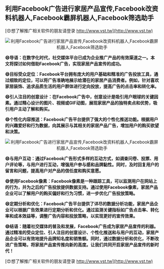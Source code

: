 ## **利用Facebook广告进行家居产品宣传,Facebook改资料机器人,Facebook霸屏机器人,Facebook筛选助手**

[😍想了解推广相关软件的朋友请登录 http://www.vst.tw](http://www.vst.tw)

 <center><img src="https://vst.tw/MP4/tuiguang/png/1.png" alt="利用Facebook广告进行家居产品宣传,Facebook改资料机器人,Facebook霸屏机器人,Facebook筛选助手"></center>

**😄导语：在数字化时代，社交媒体平台已成为企业推广产品的有效渠道之一。本文将探讨如何借助Facebook广告，实现家居产品宣传的成功。**

**😄目标受众定位：Facebook平台拥有庞大的用户基础和精准的广告投放工具，通过细致的定位，可以将广告准确地展示给潜在的家居产品消费者。例如，针对喜欢家居装饰、追求品质生活的用户群体进行定向投放，提高广告的点击率和转化率。**

**😄引人注目的创意设计：在Facebook广告中，创意设计是吸引用户眼球的关键因素。通过精心设计的图片、视频或GIF动图，展现家居产品的独特卖点和优势，吸引用户主动了解和购买。**

**😄个性化内容推送：Facebook广告平台提供了强大的个性化推送功能。根据用户的兴趣爱好和行为数据，向其展示与其相关的家居产品广告，增加用户的购买欲望和决策。**

 <center><img src="https://vst.tw/MP4/tuiguang/png/4.png" alt="利用Facebook广告进行家居产品宣传,Facebook改资料机器人,Facebook霸屏机器人,Facebook筛选助手"></center>

**😄与用户互动：通过Facebook广告形式多样的互动方式，如调查问卷、投票、用户评论等，与用户进行互动，增强用户参与感和品牌黏性。同时，及时回复用户的留言和问题，提高用户对产品的信任度和购买意愿。**

**😄使用Facebook像素：Facebook像素是一种跟踪工具，可以监测用户在网站上的行为，并为之后的广告投放提供数据支持。通过使用Facebook像素，家居产品企业可以了解用户的购买偏好和行为习惯，进一步优化广告投放策略。**

**😄定期分析和优化：Facebook广告平台提供了详尽的数据分析功能，家居产品企业可以根据广告效果进行定期分析和优化。通过监测关键指标如广告点击率、转化率和成本效益等，调整广告内容和投放策略，以实现更好的宣传效果。**

**😄结语：随着社交媒体的普及和发展，Facebook广告成为家居产品宣传的利器。通过精准的受众定位、引人注目的创意设计、个性化推送和与用户的互动，家居产品企业可以有效地提升品牌知名度和销售额。同时，通过数据分析和优化，不断改进广告策略，将家居产品宣传推向新的高度。让我们共同开启家居产品宣传的新时代！**

[😍想了解推广相关软件的朋友请登录 http://www.vst.tw](http://www.vst.tw)



